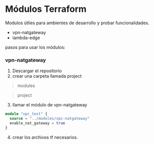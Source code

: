 # Módulos Terraform
Modulos útlies para ambientes de desarrollo y probar funcionalidades.

- vpn-natgateway
- lambda-edge

pasos para usar los módulos: 

### vpn-natgateway

1. Descargar el repositorio
2. crear una carpeta llamada project

> modules

> project

3. llamar el módulo de vpn-natgateway

```tf
module "vpc_test" {
  source = "../modules/vpc-natgateway"
  enable_nat_gateway = true
}
```

4. crear los archivos tf necesarios.